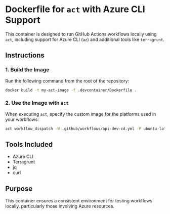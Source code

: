 
# Dockerfile for `act` with Azure CLI Support

This container is designed to run GitHub Actions workflows locally using `act`, including support for Azure CLI (`az`) and additional tools like `terragrunt`.

## Instructions

### 1. Build the Image
Run the following command from the root of the repository:
```bash
docker build -t my-act-image -f .devcontainer/Dockerfile .
```

### 2. Use the Image with `act`
When executing `act`, specify the custom image for the platforms used in your workflows:
```bash
act workflow_dispatch -W .github/workflows/api-dev-cd.yml -P ubuntu-latest=my-act-image:latest --pull=false
```

## Tools Included
- Azure CLI
- Terragrunt
- jq
- curl

## Purpose
This container ensures a consistent environment for testing workflows locally, particularly those involving Azure resources.
